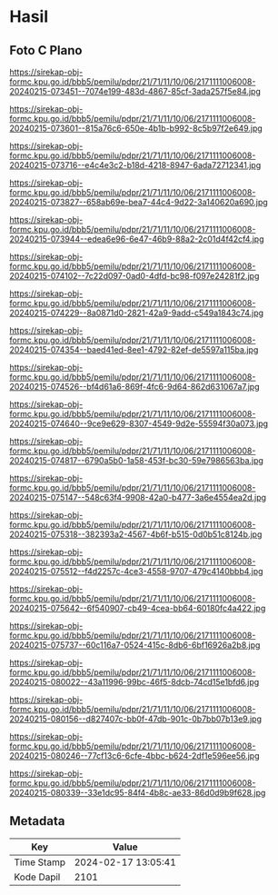 # Hasil

## Foto C Plano

https://sirekap-obj-formc.kpu.go.id/bbb5/pemilu/pdpr/21/71/11/10/06/2171111006008-20240215-073451--7074e199-483d-4867-85cf-3ada257f5e84.jpg

https://sirekap-obj-formc.kpu.go.id/bbb5/pemilu/pdpr/21/71/11/10/06/2171111006008-20240215-073601--815a76c6-650e-4b1b-b992-8c5b97f2e649.jpg

https://sirekap-obj-formc.kpu.go.id/bbb5/pemilu/pdpr/21/71/11/10/06/2171111006008-20240215-073716--e4c4e3c2-b18d-4218-8947-6ada72712341.jpg

https://sirekap-obj-formc.kpu.go.id/bbb5/pemilu/pdpr/21/71/11/10/06/2171111006008-20240215-073827--658ab69e-bea7-44c4-9d22-3a140620a690.jpg

https://sirekap-obj-formc.kpu.go.id/bbb5/pemilu/pdpr/21/71/11/10/06/2171111006008-20240215-073944--edea6e96-6e47-46b9-88a2-2c01d4f42cf4.jpg

https://sirekap-obj-formc.kpu.go.id/bbb5/pemilu/pdpr/21/71/11/10/06/2171111006008-20240215-074102--7c22d097-0ad0-4dfd-bc98-f097e24281f2.jpg

https://sirekap-obj-formc.kpu.go.id/bbb5/pemilu/pdpr/21/71/11/10/06/2171111006008-20240215-074229--8a0871d0-2821-42a9-9add-c549a1843c74.jpg

https://sirekap-obj-formc.kpu.go.id/bbb5/pemilu/pdpr/21/71/11/10/06/2171111006008-20240215-074354--baed41ed-8ee1-4792-82ef-de5597a115ba.jpg

https://sirekap-obj-formc.kpu.go.id/bbb5/pemilu/pdpr/21/71/11/10/06/2171111006008-20240215-074526--bf4d61a6-869f-4fc6-9d64-862d631067a7.jpg

https://sirekap-obj-formc.kpu.go.id/bbb5/pemilu/pdpr/21/71/11/10/06/2171111006008-20240215-074640--9ce9e629-8307-4549-9d2e-55594f30a073.jpg

https://sirekap-obj-formc.kpu.go.id/bbb5/pemilu/pdpr/21/71/11/10/06/2171111006008-20240215-074817--6790a5b0-1a58-453f-bc30-59e7986563ba.jpg

https://sirekap-obj-formc.kpu.go.id/bbb5/pemilu/pdpr/21/71/11/10/06/2171111006008-20240215-075147--548c63f4-9908-42a0-b477-3a6e4554ea2d.jpg

https://sirekap-obj-formc.kpu.go.id/bbb5/pemilu/pdpr/21/71/11/10/06/2171111006008-20240215-075318--382393a2-4567-4b6f-b515-0d0b51c8124b.jpg

https://sirekap-obj-formc.kpu.go.id/bbb5/pemilu/pdpr/21/71/11/10/06/2171111006008-20240215-075512--f4d2257c-4ce3-4558-9707-479c4140bbb4.jpg

https://sirekap-obj-formc.kpu.go.id/bbb5/pemilu/pdpr/21/71/11/10/06/2171111006008-20240215-075642--6f540907-cb49-4cea-bb64-60180fc4a422.jpg

https://sirekap-obj-formc.kpu.go.id/bbb5/pemilu/pdpr/21/71/11/10/06/2171111006008-20240215-075737--60c116a7-0524-415c-8db6-6bf16926a2b8.jpg

https://sirekap-obj-formc.kpu.go.id/bbb5/pemilu/pdpr/21/71/11/10/06/2171111006008-20240215-080022--43a11996-99bc-46f5-8dcb-74cd15e1bfd6.jpg

https://sirekap-obj-formc.kpu.go.id/bbb5/pemilu/pdpr/21/71/11/10/06/2171111006008-20240215-080156--d827407c-bb0f-47db-901c-0b7bb07b13e9.jpg

https://sirekap-obj-formc.kpu.go.id/bbb5/pemilu/pdpr/21/71/11/10/06/2171111006008-20240215-080246--77cf13c6-6cfe-4bbc-b624-2df1e596ee56.jpg

https://sirekap-obj-formc.kpu.go.id/bbb5/pemilu/pdpr/21/71/11/10/06/2171111006008-20240215-080339--33e1dc95-84f4-4b8c-ae33-86d0d9b9f628.jpg


## Metadata

| Key        | Value               |
| ---------- | ------------------- |
| Time Stamp | 2024-02-17 13:05:41 |
| Kode Dapil | 2101                |



